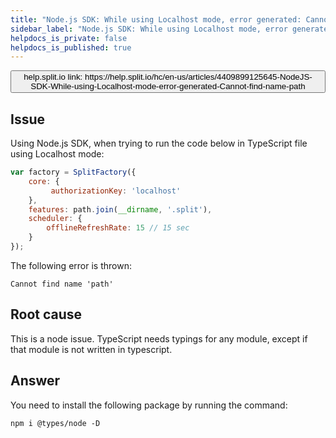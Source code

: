 ```yaml
---
title: "Node.js SDK: While using Localhost mode, error generated: Cannot find name 'path'"
sidebar_label: "Node.js SDK: While using Localhost mode, error generated: Cannot find name 'path'"
helpdocs_is_private: false
helpdocs_is_published: true
---
```


<p>
  <button style={{borderRadius:'8px', border:'1px', fontFamily:'Courier New', fontWeight:'800', textAlign:'left'}}> help.split.io link: https://help.split.io/hc/en-us/articles/4409899125645-NodeJS-SDK-While-using-Localhost-mode-error-generated-Cannot-find-name-path </button>
</p>

## Issue

Using Node.js SDK, when trying to run the code below in TypeScript file using Localhost mode: 
```javascript
var factory = SplitFactory({
    core: {
         authorizationKey: 'localhost'
    },
    features: path.join(__dirname, '.split'),
    scheduler: {
        offlineRefreshRate: 15 // 15 sec
    }
});
```

The following error is thrown:
```
Cannot find name 'path'
 ```

## Root cause

This is a node issue. TypeScript needs typings for any module, except if that module is not written in typescript. 

## Answer

You need to install the following package by running the command:
```
npm i @types/node -D
```